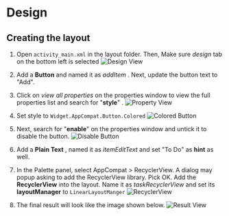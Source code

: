 # Design
## Creating the layout

1. Open `activity_main.xml` in the layout folder. Then, Make sure *design* tab on the bottom left is selected
  ![Design View](https://github.com/AgmoStudioSdnBhd/ToDoApp/raw/master/art/1-Design-1.jpg)

2. Add a **Button** and named it as *addItem* . Next, update the button text to "Add".

3.  Click on *view all properties* on the properties window to view the full properties list and search for "**style**" .
  ![Property View](https://github.com/AgmoStudioSdnBhd/ToDoApp/raw/master/art/1-Design-2.jpg)

4. Set style to `Widget.AppCompat.Button.Colored`
  ![Colored Button](https://github.com/AgmoStudioSdnBhd/ToDoApp/raw/master/art/1-Design-3.jpg)

5. Next, search for "**enable**"  on the properties window  and untick it to disable the button.
  ![Disable Button](https://github.com/AgmoStudioSdnBhd/ToDoApp/raw/master/art/1-Design-4.jpg)

6. Add a **Plain Text** , named it as *itemEditText* and set "To Do" as **hint** as well.

7. In the Palette panel, select AppCompat > RecyclerView. A dialog may popup asking to add the RecyclerView library. Pick OK. Add the **RecyclerView** into the layout. Name it as *taskRecyclerView* and set its **layoutManager** to `LinearLayoutManger`
  ![RecyclerView](https://github.com/AgmoStudioSdnBhd/ToDoApp/raw/master/art/1-Design-5.jpg)

9. The final result will look like the image shown below.
  ![Result View](https://github.com/AgmoStudioSdnBhd/ToDoApp/raw/master/art/1-Design-6.jpg)

